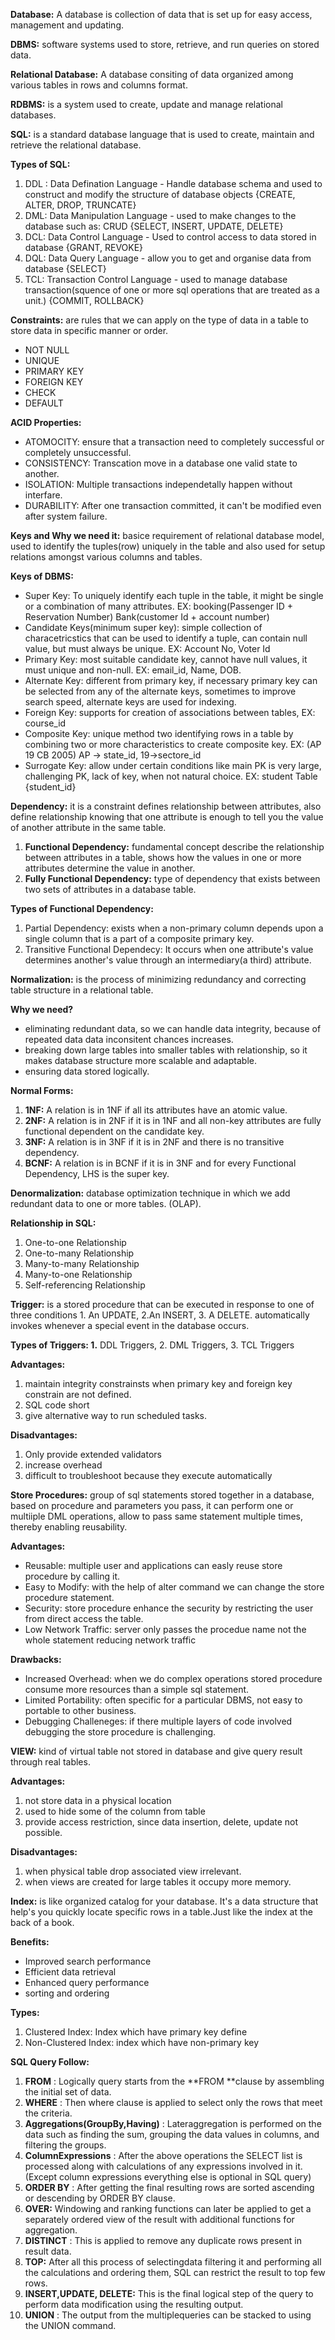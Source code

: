 **Database:**  A database is collection of data that is set up for easy access, management and updating.

**DBMS:** software systems used to store, retrieve, and run queries on stored data.

**Relational Database:** A database consiting of data organized among various tables in rows and columns format.

**RDBMS:** is a system used to create, update and manage relational databases.

**SQL:** is a standard database language that is used to create, maintain and retrieve the relational database.

**Types of SQL:**

1. DDL : Data Defination Language - Handle database schema and used to construct and modify the structure of database objects {CREATE, ALTER, DROP, TRUNCATE}
2. DML: Data Manipulation Language - used to make changes to the database such as: CRUD {SELECT, INSERT, UPDATE, DELETE}
3. DCL: Data Control Language - Used to control access to data stored in database {GRANT, REVOKE}
4. DQL: Data Query Language - allow you to get and organise data from database {SELECT}
5. TCL: Transaction Control Language - used to manage database transaction(squence of one or more sql operations that are treated as a unit.) {COMMIT, ROLLBACK}

**Constraints:** are rules that we can apply on the type of data in a table to store data in specific manner or order.

* NOT NULL
* UNIQUE
* PRIMARY KEY
* FOREIGN KEY
* CHECK
* DEFAULT

**ACID Properties:**

* ATOMOCITY: ensure that a transaction need to completely successful or completely unsuccessful.
* CONSISTENCY: Transcation move in a database one valid state to another.
* ISOLATION: Multiple transactions independetally happen without interfare.
* DURABILITY: After one transaction committed, it can't be modified even after system failure.

**Keys and Why we need it:** basice requirement of relational database model, used to identify the tuples(row) uniquely in the table and also used for setup relations amongst various columns and tables.

**Keys of DBMS:**

* Super Key: To uniquely identify each tuple in the table, it might be single or a combination of many attributes. EX: booking(Passenger ID + Reservation Number) Bank(customer Id + account number)
* Candidate Keys(minimum super key): simple collection of characetricstics that can be used to identify a tuple, can contain null value, but must always be unique. EX: Account No, Voter Id
* Primary Key: most suitable candidate key, cannot have null values, it must unique and non-null. EX: email_id, Name, DOB.
* Alternate Key: different from primary key, if necessary primary key can be selected from any of the alternate keys, sometimes to improve search speed, alternate keys are used for indexing.
* Foreign Key: supports for creation of associations between tables, EX: course_id
* Composite Key: unique method two identifying rows in a table by combining two or more characteristics to create composite key. EX: (AP 19 CB 2005) AP -> state_id, 19->sectore_id
* Surrogate Key: allow under certain conditions like main PK is very large, challenging PK, lack of key, when not natural choice. EX: student Table {student_id}

**Dependency:** it is a constraint defines relationship between attributes, also define relationship knowing that one attribute is enough to tell you the value of another attribute in the same table.

1. **Functional Dependency:** fundamental concept describe the relationship between attributes in a table, shows how the values in one or more attributes determine the value in another.
2. **Fully Functional Dependency:** type of dependency that exists between two sets of attributes in a database table.

**Types of Functional Dependency:**

1. Partial Dependency: exists when a non-primary column depends upon a single column that is a part of a composite primary key.
2. Transitive Functional Dependecy: It occurs when one attribute's value determines another's value through an intermediary(a third) attribute.

**Normalization:** is the process of minimizing redundancy and correcting table structure in a relational table.

**Why we need?**

* eliminating redundant data, so we can handle data integrity, because of repeated data data inconsitent chances increases.
* breaking down large tables into smaller tables with relationship, so it makes database structure more scalable and adaptable.
* ensuring data stored logically.

**Normal Forms:**

1. **1NF:** A relation is in 1NF if all its attributes have an atomic value.
2. **2NF:** A relation is in 2NF if it is in 1NF and all non-key attributes are fully functional dependent on the candidate key.
3. **3NF:** A relation is in 3NF if it is in 2NF and there is no transitive dependency.
4. **BCNF:** A relation is in BCNF if it is in 3NF and for every Functional Dependency, LHS is the super key.

**Denormalization:** database optimization technique in which we add redundant data to one or more tables. (OLAP).

**Relationship in SQL:**

1. One-to-one Relationship
2. One-to-many Relationship
3. Many-to-many Relationship
4. Many-to-one Relationship
5. Self-referencing Relationship

**Trigger:** is a stored procedure that can be executed in response to one of three conditions 1. An UPDATE, 2.An INSERT, 3. A DELETE. automatically invokes whenever a special event in the database occurs.

**Types of Triggers: 1.** DDL Triggers, 2. DML Triggers, 3. TCL Triggers

**Advantages:**

1. maintain integrity constrainsts when primary key and foreign key constrain are not defined.
2. SQL code short
3. give alternative way to run scheduled tasks.

**Disadvantages:**

1. Only provide extended validators
2. increase overhead
3. difficult to troubleshoot because they execute automatically


**Store Procedures:** group of sql statements stored together in a database, based on procedure and parameters you pass, it can perform one or multiiple DML operations, allow to pass same statement multiple times, thereby enabling reusability.

**Advantages:**

* Reusable: multiple user and applications can easly reuse store procedure by calling it.
* Easy to Modify: with the help of alter command we can change the store procedure statement.
* Security: store procedure enhance the security by restricting the user from direct access the table.
* Low Network Traffic: server only passes the procedue name not the whole statement reducing network traffic

**Drawbacks:**

* Increased Overhead: when we do complex operations stored procedure consume more resources than a simple sql statement.
* Limited Portability: often specific for a particular DBMS, not easy to portable to other business.
* Debugging Challeneges: if there multiple layers of code involved debugging the store procedure is challenging.

**VIEW:** kind of virtual table not stored in database and give query result through real tables.

**Advantages:**

1. not store data in a physical location
2. used to hide some of the column from table
3. provide access restriction, since data insertion, delete, update not possible.

**Disadvantages:**

1. when physical table drop associated view irrelevant.
2. when views are created for large tables it occupy more memory.


**Index:** is like organized catalog for your database. It's a data structure that help's you quickly locate specific rows in a table.Just like the index at the back of a book.

**Benefits:**

* Improved search performance
* Efficient data retrieval
* Enhanced query performance
* sorting and ordering

**Types:**

1. Clustered Index: Index which have primary key define
2. Non-Clustered Index: index which have non-primary key


**SQL Query Follow:**

1. **FROM** : Logically query starts from the **FROM **clause by assembling the initial set of data.
2. **WHERE** : Then where clause is applied to select only the rows that meet the criteria.
3. **Aggregations(GroupBy,Having)** : Lateraggregation is performed on the data such as finding the sum, grouping the data values in columns, and filtering the groups.
4. **ColumnExpressions** : After the above operations the SELECT list is processed along with calculations of any expressions involved in it.(Except column expressions everything else is optional in SQL query)
5. **ORDER BY** : After getting the final resulting rows are sorted ascending or descending by ORDER BY clause.
6. **OVER:** Windowing and ranking functions can later be applied to get a separately ordered view of the result with additional functions for aggregation.
7. **DISTINCT** : This is applied to remove any duplicate rows present in result data.
8. **TOP:** After all this process of selectingdata filtering it and performing all the calculations and ordering them, SQL can restrict the result to top few rows.
9. **INSERT,UPDATE, DELETE:** This is the final logical step of the query to perform data modification using the resulting output.
10. **UNION** : The output from the multiplequeries can be stacked to using the UNION command.
